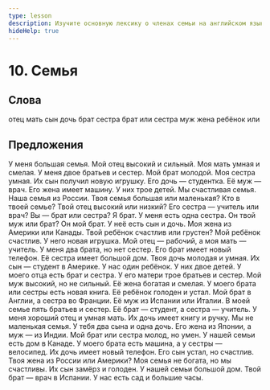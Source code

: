 ```yaml
---
type: lesson
description: Изучите основную лексику о членах семьи на английском языке и потренируйтесь строить предложения, описывающие семейные отношения и характеристики.
hideHelp: true
---
```


# 10. Семья

## Слова

отец
мать
сын
дочь
брат
сестра
брат или сестра
муж
жена
ребёнок
или

## Предложения

У меня большая семья.
Мой отец высокий и сильный.
Моя мать умная и смелая.
У меня двое братьев и сестер.
Мой брат молодой.
Моя сестра умная.
Их сын получил новую игрушку.
Его дочь — студентка.
Её муж — врач.
Его жена имеет машину.
У них трое детей.
Мы счастливая семья.
Наша семья из России.
Твоя семья большая или маленькая?
Кто в твоей семье?
Твой отец высокий или низкий?
Его сестра — учитель или врач?
Вы — брат или сестра?
Я брат. У меня есть одна сестра.
Он твой муж или брат?
Он мой брат.
У неё есть сын и дочь.
Моя жена из Америки или Канады.
Твой ребёнок счастлив или грустен?
Мой ребёнок счастлив. У него новая игрушка.
Мой отец — рабочий, а моя мать — учитель.
У меня два брата, но нет сестер.
Его брат имеет новый телефон.
Её сестра имеет большой дом.
Твоя дочь молодая и умная.
Их сын — студент в Америке.
У нас один ребёнок.
У них двое детей.
У моего отца есть брат и сестра.
У его матери трое братьев и сестер.
Мой муж высокий, но не сильный.
Её жена богатая и смелая.
У моего брата или сестры есть новая книга.
Её ребёнок голоден и устал.
Мой брат в Англии, а сестра во Франции.
Её муж из Испании или Италии.
В моей семье пять братьев и сестер.
Её брат — студент, а сестра — учитель.
У меня хороший отец и умная мать.
Их дочь имеет книгу и ручку.
Мы не маленькая семья.
У тебя два сына и одна дочь.
Его жена из Японии, а муж — из Индии.
Мой брат или сестра молод, но умен.
У нашей семьи есть дом в Канаде.
У моего брата есть машина, а у сестры — велосипед.
Их дочь имеет новый телефон.
Его сын устал, но счастлив.
Твоя жена из России или Америки?
Моя семья не богата, но мы счастливы.
Их сын замёрз и голоден.
У нашей семьи большой дом.
Твой брат — врач в Испании.
У нас есть сад и большие часы.
